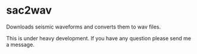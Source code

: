 # sac2wav
Downloads seismic waveforms and converts them to wav files. 

This is under heavy development. If you have any question please send me a message.

